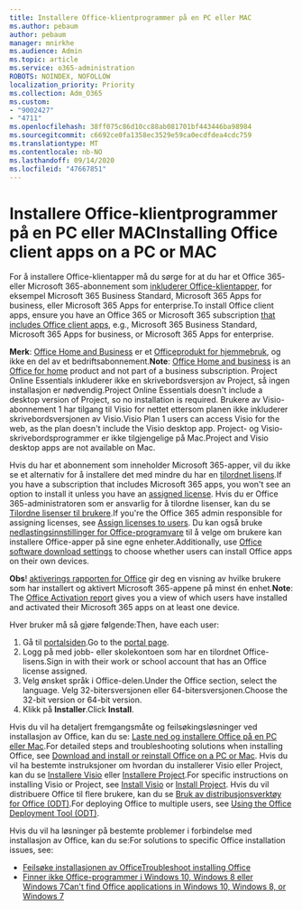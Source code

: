 ```yaml
---
title: Installere Office-klientprogrammer på en PC eller MAC
ms.author: pebaum
author: pebaum
manager: mnirkhe
ms.audience: Admin
ms.topic: article
ms.service: o365-administration
ROBOTS: NOINDEX, NOFOLLOW
localization_priority: Priority
ms.collection: Adm_O365
ms.custom:
- "9002427"
- "4711"
ms.openlocfilehash: 38ff075c86d10cc88ab081701bf443446ba98984
ms.sourcegitcommit: c6692ce0fa1358ec3529e59ca0ecdfdea4cdc759
ms.translationtype: MT
ms.contentlocale: nb-NO
ms.lasthandoff: 09/14/2020
ms.locfileid: "47667851"
---
```

# <a name="installing-office-client-apps-on-a-pc-or-mac"></a><span data-ttu-id="f15de-102">Installere Office-klientprogrammer på en PC eller MAC</span><span class="sxs-lookup"><span data-stu-id="f15de-102">Installing Office client apps on a PC or MAC</span></span>

<span data-ttu-id="f15de-103">For å installere Office-klientapper må du sørge for at du har et Office 365- eller Microsoft 365-abonnement som [inkluderer Office-klientapper](https://support.office.com/article/office-for-home-and-office-for-business-plans-28cbc8cf-1332-4f04-9123-9b660abb629e), for eksempel Microsoft 365 Business Standard, Microsoft 365 Apps for business, eller Microsoft 365 Apps for enterprise.</span><span class="sxs-lookup"><span data-stu-id="f15de-103">To install Office client apps, ensure you have an Office 365 or Microsoft 365 subscription [that includes Office client apps](https://support.office.com/article/office-for-home-and-office-for-business-plans-28cbc8cf-1332-4f04-9123-9b660abb629e), e.g., Microsoft 365 Business Standard, Microsoft 365 Apps for business, or Microsoft 365 Apps for enterprise.</span></span>

<span data-ttu-id="f15de-104">**Merk**: [Office Home and Business](https://products.office.com/home-and-business) er et [Officeprodukt for hjemmebruk](https://support.office.com/article/28cbc8cf-1332-4f04-9123-9b660abb629e?wt.mc_id=Alchemy_ClientDIA), og ikke en del av et bedriftsabonnement.</span><span class="sxs-lookup"><span data-stu-id="f15de-104">**Note**: [Office Home and business](https://products.office.com/home-and-business) is an [Office for home](https://support.office.com/article/28cbc8cf-1332-4f04-9123-9b660abb629e?wt.mc_id=Alchemy_ClientDIA) product and not part of a business subscription.</span></span> <span data-ttu-id="f15de-105">Project Online Essentials inkluderer ikke en skrivebordsversjon av Project, så ingen installasjon er nødvendig.</span><span class="sxs-lookup"><span data-stu-id="f15de-105">Project Online Essentials doesn't include a desktop version of Project, so no installation is required.</span></span> <span data-ttu-id="f15de-106">Brukere av Visio-abonnement 1 har tilgang til Visio for nettet ettersom planen ikke inkluderer skrivebordsversjonen av Visio.</span><span class="sxs-lookup"><span data-stu-id="f15de-106">Visio Plan 1 users can access Visio for the web, as the plan doesn't include the Visio desktop app.</span></span> <span data-ttu-id="f15de-107">Project- og Visio-skrivebordsprogrammer er ikke tilgjengelige på Mac.</span><span class="sxs-lookup"><span data-stu-id="f15de-107">Project and Visio desktop apps are not available on Mac.</span></span>

<span data-ttu-id="f15de-108">Hvis du har et abonnement som inneholder Microsoft 365-apper, vil du ikke se et alternativ for å installere det med mindre du har en [tilordnet lisens](https://support.office.com/article/what-office-365-business-product-or-license-do-i-have-f8ab5e25-bf3f-4a47-b264-174b1ee925fd?wt.mc_id=scl_installoffice_home).</span><span class="sxs-lookup"><span data-stu-id="f15de-108">If you have a subscription that includes Microsoft 365 apps, you won't see an option to install it unless you have an [assigned license](https://support.office.com/article/what-office-365-business-product-or-license-do-i-have-f8ab5e25-bf3f-4a47-b264-174b1ee925fd?wt.mc_id=scl_installoffice_home).</span></span> <span data-ttu-id="f15de-109">Hvis du er Office 365-administratoren som er ansvarlig for å tilordne lisenser, kan du se [Tilordne lisenser til brukere](https://support.office.com/article/assign-licenses-to-users-in-office-365-for-business-997596b5-4173-4627-b915-36abac6786dc?wt.mc_id=scl_installoffice_home).</span><span class="sxs-lookup"><span data-stu-id="f15de-109">If you're the Office 365 admin responsible for assigning licenses, see [Assign licenses to users](https://support.office.com/article/assign-licenses-to-users-in-office-365-for-business-997596b5-4173-4627-b915-36abac6786dc?wt.mc_id=scl_installoffice_home).</span></span> <span data-ttu-id="f15de-110">Du kan også bruke [nedlastingsinnstillinger for Office-programvare](https://docs.microsoft.com/DeployOffice/manage-software-download-settings-office-365) til å velge om brukere kan installere Office-apper på sine egne enheter.</span><span class="sxs-lookup"><span data-stu-id="f15de-110">Additionally, use [Office‎ software download settings](https://docs.microsoft.com/DeployOffice/manage-software-download-settings-office-365) to choose whether users can install ‎Office‎ apps on their own devices.</span></span>

<span data-ttu-id="f15de-111">**Obs**! [aktiverings rapporten for Office](https://docs.microsoft.com/microsoft-365/admin/activity-reports/microsoft-office-activations?view=o365-worldwide) gir deg en visning av hvilke brukere som har installert og aktivert Microsoft 365-appene på minst én enhet.</span><span class="sxs-lookup"><span data-stu-id="f15de-111">**Note**: The [Office Activation report](https://docs.microsoft.com/microsoft-365/admin/activity-reports/microsoft-office-activations?view=o365-worldwide) gives you a view of which users have installed and activated their Microsoft 365 apps on at least one device.</span></span>

<span data-ttu-id="f15de-112">Hver bruker må så gjøre følgende:</span><span class="sxs-lookup"><span data-stu-id="f15de-112">Then, have each user:</span></span>

1. <span data-ttu-id="f15de-113">Gå til [portalsiden](https://portal.office.com/OLS/MySoftware.aspx).</span><span class="sxs-lookup"><span data-stu-id="f15de-113">Go to the [portal page](https://portal.office.com/OLS/MySoftware.aspx).</span></span>
2. <span data-ttu-id="f15de-114">Logg på med jobb- eller skolekontoen som har en tilordnet Office-lisens.</span><span class="sxs-lookup"><span data-stu-id="f15de-114">Sign in with their work or school account that has an Office license assigned.</span></span> 
3. <span data-ttu-id="f15de-115">Velg ønsket språk i Office-delen.</span><span class="sxs-lookup"><span data-stu-id="f15de-115">Under the Office section, select the language.</span></span> <span data-ttu-id="f15de-116">Velg 32-bitersversjonen eller 64-bitersversjonen.</span><span class="sxs-lookup"><span data-stu-id="f15de-116">Choose the 32-bit version or 64-bit version.</span></span>
4. <span data-ttu-id="f15de-117">Klikk på **Installer**.</span><span class="sxs-lookup"><span data-stu-id="f15de-117">Click **Install**.</span></span>

<span data-ttu-id="f15de-118">Hvis du vil ha detaljert fremgangsmåte og feilsøkingsløsninger ved installasjon av Office, kan du se: [Laste ned og installere Office på en PC eller Mac](https://support.office.com/article/4414eaaf-0478-48be-9c42-23adc4716658?wt.mc_id=Alchemy_ClientDIA).</span><span class="sxs-lookup"><span data-stu-id="f15de-118">For detailed steps and troubleshooting solutions when installing Office, see [Download and install or reinstall Office on a PC or Mac](https://support.office.com/article/4414eaaf-0478-48be-9c42-23adc4716658?wt.mc_id=Alchemy_ClientDIA).</span></span> <span data-ttu-id="f15de-119">Hvis du vil ha bestemte instruksjoner om hvordan du installerer Visio eller Project, kan du se [Installere Visio](https://support.office.com/article/f98f21e3-aa02-4827-9167-ddab5b025710) eller [Installere Project](https://support.office.com/article/7059249b-d9fe-4d61-ab96-5c5bf435f281).</span><span class="sxs-lookup"><span data-stu-id="f15de-119">For specific instructions on installing Visio or Project, see [Install Visio](https://support.office.com/article/f98f21e3-aa02-4827-9167-ddab5b025710) or [Install Project](https://support.office.com/article/7059249b-d9fe-4d61-ab96-5c5bf435f281).</span></span> <span data-ttu-id="f15de-120">Hvis du vil distribuere Office til flere brukere, kan du se [Bruk av distribusjonsverktøy for Office (ODT)](https://docs.microsoft.com/alchemyinsights/using-the-office-deployment-tool).</span><span class="sxs-lookup"><span data-stu-id="f15de-120">For deploying Office to multiple users, see [Using the Office Deployment Tool (ODT)](https://docs.microsoft.com/alchemyinsights/using-the-office-deployment-tool).</span></span>

<span data-ttu-id="f15de-121">Hvis du vil ha løsninger på bestemte problemer i forbindelse med installasjon av Office, kan du se:</span><span class="sxs-lookup"><span data-stu-id="f15de-121">For solutions to specific Office installation issues, see:</span></span>
- [<span data-ttu-id="f15de-122">Feilsøke installasjonen av Office</span><span class="sxs-lookup"><span data-stu-id="f15de-122">Troubleshoot installing Office</span></span>](https://support.office.com/article/35ff2def-e0b2-4dac-9784-4cf212c1f6c2#BKMK_ErrorMessages)
- [<span data-ttu-id="f15de-123">Finner ikke Office-programmer i Windows 10, Windows 8 eller Windows 7</span><span class="sxs-lookup"><span data-stu-id="f15de-123">Can't find Office applications in Windows 10, Windows 8, or Windows 7</span></span>](https://support.office.com/article/can-t-find-office-applications-in-windows-10-windows-8-or-windows-7-907ce545-6ae8-459b-8d9d-de6764a635d6)
